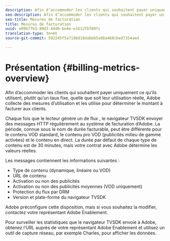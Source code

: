 ```yaml
---
description: Afin d’accommoder les clients qui souhaitent payer uniquement ce qu’ils utilisent, plutôt qu’un taux fixe, quelle que soit leur utilisation réelle, Adobe collecte des mesures d’utilisation et les utilise pour déterminer le montant à facturer aux clients.
seo-description: Afin d’accommoder les clients qui souhaitent payer uniquement ce qu’ils utilisent, plutôt qu’un taux fixe, quelle que soit leur utilisation réelle, Adobe collecte des mesures d’utilisation et les utilise pour déterminer le montant à facturer aux clients.
seo-title: Mesures de facturation
title: Mesures de facturation
uuid: e09b77b3-89d3-44d6-be4e-e1612fbf89fc
translation-type: tm+mt
source-git-commit: 592245f5a7186d18dabbb5a98a468cbed7354aed

---
```



# Présentation {#billing-metrics-overview}

Afin d’accommoder les clients qui souhaitent payer uniquement ce qu’ils utilisent, plutôt qu’un taux fixe, quelle que soit leur utilisation réelle, Adobe collecte des mesures d’utilisation et les utilise pour déterminer le montant à facturer aux clients.

Chaque fois que le lecteur génère un de flux  , le navigateur TVSDK  envoyer des messages HTTP régulièrement au système de facturation d’Adobe. La période, connue sous le nom de durée facturable, peut être différente pour le contenu VOD standard, le contenu pro VOD (publicités milieu de gamme activées) et le contenu en direct. La durée par défaut de chaque type de contenu est de 30 minutes, mais votre contrat avec Adobe détermine les valeurs réelles.

Les messages contiennent les informations suivantes :

* Type de contenu (dynamique, linéaire ou VOD)
* URL de contenu
* Activation ou non des publicités
* Activation ou non des publicités moyennes (VOD uniquement)
* Protection du flux par DRM
* Version et plate-forme du navigateur TVSDK

Adobe préconfigure cette disposition, mais si vous souhaitez la modifier, contactez votre représentant Adobe Enablement.

Pour surveiller les statistiques que le navigateur TVSDK envoie à Adobe, obtenez l’URL auprès de votre représentant Adobe Enablement et utilisez un outil de capture réseau, par exemple Charles, pour afficher les données.

